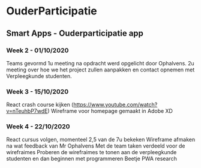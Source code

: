 # OuderParticipatie
## Smart Apps - Ouderparticipatie app

### Week 2 - 01/10/2020
Teams gevormd
1u meeting na opdracht werd opgelicht door Ophalvens.
2u meeting over hoe we het project zullen aanpakken en contact opnemen met Verpleegkunde studenten.

### Week 3 - 15/10/2020
React crash course kijken (https://www.youtube.com/watch?v=nTeuhbP7wdE)
Wireframe voor homepage gemaakt in Adobe XD

### Week 4 - 22/10/2020
React cursus volgen, momenteel 2,5 van de 7u bekeken
Wireframe afmaken na wat feedback van Mr Ophalvens
Met de team taken verdeeld voor de wirefraimes
Proberen de wirefraimes te tonen aan de verpleegkunde studenten en dan beginnen met programmeren
Beetje PWA research
